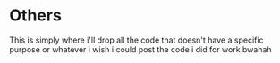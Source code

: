 # Others
This is simply where i'll drop all the code that doesn't have a specific purpose or whatever
i wish i could post the code i did for work bwahah
